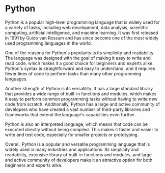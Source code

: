 # Python
Python is a popular high-level programming language that is widely used for a variety of tasks, including web development, data analysis, scientific computing, artificial intelligence, and machine learning. It was first released in 1991 by Guido van Rossum and has since become one of the most widely used programming languages in the world.

One of the reasons for Python's popularity is its simplicity and readability. The language was designed with the goal of making it easy to write and read code, which makes it a good choice for beginners and experts alike. Python's syntax is straightforward and easy to understand, and it requires fewer lines of code to perform tasks than many other programming languages.

Another strength of Python is its versatility. It has a large standard library that provides a wide range of built-in functions and modules, which makes it easy to perform common programming tasks without having to write new code from scratch. Additionally, Python has a large and active community of developers who have created a vast number of third-party libraries and frameworks that extend the language's capabilities even further.

Python is also an interpreted language, which means that code can be executed directly without being compiled. This makes it faster and easier to write and test code, especially for smaller projects or prototyping.

Overall, Python is a popular and versatile programming language that is widely used in many industries and applications. Its simplicity and readability, extensive library of built-in functions and modules, and large and active community of developers make it an attractive option for both beginners and experts alike.